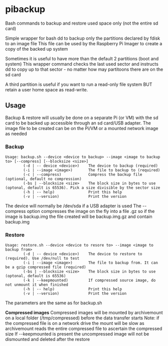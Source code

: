 # pibackup
Bash commands to backup and restore used space only (not the entire sd card)

Simple wrapper for bash dd to backup only the partitions declared by fdisk to an image file
This file can be used by the Raspberry Pi Imager to create a copy of the backed up system

Sometimes it is useful to have more than the default 2 partitions (boot and system)
This wrapper command checks the last used sector and instructs dd to copy up to that sector - no matter how may partitoons there are on the sd card

A third partition is useful if you want to run a read-only file system BUT retain a user home space as read-write.

## Usage

Backup & restore will usually be done on a separate Pi (or VM) with the sd card to be backed up accessible through an sd card/USB adapter.
The image file to be created can be on the Pi/VM or a mounted network image as needed

### Backup

```
Usage: backup.sh --device <device to backup> --image <image to backup to> [--compress] [--blocksize <size>]
        (-d | -- device <device>)    The device to backup (required)
        (-i | --image <image>)       The file to backup to (required)
        (-c | --compress)            Compress the backup file (optional, default no compression)
        (-bs | --blocksize <size>    The block size in bytes to use (optonal, default is 65536). Pick a size divisible by the sector size
        (-h | -- help)               Print this help
        (-v | --version)             Print the version
```

The device will normally be /dev/sda if a USB adapter is used
The --compress option compresses the image on the fly into a file <imagename>.gz so if the image is backup.img the file created will be backup.img.gz and contain backup.img

### Restore

```
Usage: restore.sh --device <device to resore to> --image <image to backup from>
        (-d | -- device <device>)    The device to restore to (required). Use /dev/null to test
        (-i | --image <image>)       The file to backup from. It can be a gzip compressed file (required)
        (-bs | --blocksize <size>    The block size in bytes to use (optonal, default is 65536)
        (-k | --keepmounted)         If compressed source image, do not unmount it when finished
        (-h | -- help)               Print this help
        (-v | --version)             Print the version
```

The parameters are the same as for backup.sh

**Compressed images**
Compressed images will be mounted by archivemount on a local folder (/tmp/compressed) before the data transfer starts
Note: if the compressed file is on a network drive the mount will be slow as archivemount reads the entire compressed file to ascertain the compressed size
If --keepmounted is present the uncompressed image will not be dismounted and deleted after the restore
